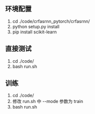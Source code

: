 ## 环境配置

1. cd ./code/crfasrnn_pytorch/crfasrnn/
2. python setup.py install 
3. pip install scikit-learn

## 直接测试

1. cd ./code/
2. bash run.sh

## 训练

1. cd ./code/
2. 修改 run.sh 中 --mode 参数为 train
3. bash run.sh

